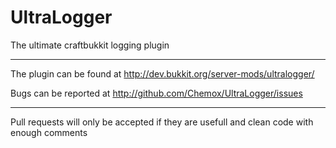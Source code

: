 UltraLogger
===========
The ultimate craftbukkit logging plugin
***

The plugin can be found at http://dev.bukkit.org/server-mods/ultralogger/

Bugs can be reported at http://github.com/Chemox/UltraLogger/issues

***
Pull requests will only be accepted if they are usefull and clean code with enough comments